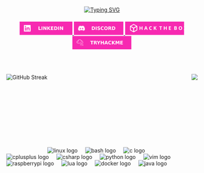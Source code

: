 <!-- ### Hi there 👋 -->

<!--
**KSHMR1337/KSHMR1337** is a ✨ _special_ ✨ repository because its `README.md` (this file) appears on your GitHub profile.

Here are some ideas to get you started:

- 🔭 I’m currently working on ...
- 🌱 I’m currently learning ...
- 👯 I’m looking to collaborate on ...
- 🤔 I’m looking for help with ...
- 💬 Ask me about ...
- 📫 How to reach me: ...
- 😄 Pronouns: ...
- ⚡ Fun fact: ...
-->
###

<p align="center">
  <a href="https://git.io/typing-svg">
    <img src="https://readme-typing-svg.herokuapp.com?font=Fira+Code&size=30&pause=1000&color=F729B1&center=true&random=false&width=435&lines=Hi+there;I'm+Marko" alt="Typing SVG" />
  </a>
</p>

###

<div align="center">
  <a href="https://www.linkedin.com/in/marko-%C5%BEarkovi%C4%87-119951122/" target="_blank">
    <img src="./pictures/linkedinlogo.svg" height="35" alt="linkedin logo"  />
  </a>
  <a href="_kshmr_" target="_blank">
    <img src="./pictures/discordlogo.svg" height="35" alt="discord logo"  />
  </a>
  <a href="https://app.hackthebox.com/profile/843711" target="_blank">
    <img src="./pictures/htblogo.svg" height="35" alt="hackthebox logo"  />
  </a>
  <a href="https://tryhackme.com/p/MarkoZarkovic" target="_blank">
    <img src="./pictures/tryhackmelogo.svg" height="35" alt="tryhackme logo"  />
  </a>


</div>

<br/><br/>

<p align="center">
  <a href="https://git.io/streak-stats">
    <img align="left" height=200 src="https://streak-stats.demolab.com?user=KSHMR1337&theme=synthwave&hide_border=true&date_format=j%20M%5B%20Y%5D&card_width=390" alt="GitHub Streak" />
  </a>
  <a href="https://github.com/anuraghazra/github-readme-stats">
    <img align="right" height=200 src="https://github-readme-stats.vercel.app/api/top-langs/?username=KSHMR1337&title_color=F729B1FF&text_color=ffffff&icon_color=61dafb&bg_color=2b213a&langs_count=8&layout=compact&border_color=61dafb&hide_border=true&size_weight=0.5&count_weight=0.5" />
  </a> 
</p>

<br/><br/><br/><br/><br/><br/><br/><br/><br/><br/>

###

<div align="left">
  <img src="https://cdn.jsdelivr.net/gh/devicons/devicon/icons/linux/linux-original.svg" height="30" alt="linux logo"  />
  <img width="12" />
  <img src="https://cdn.jsdelivr.net/gh/devicons/devicon/icons/bash/bash-original.svg" height="30" alt="bash logo"  />
  <img width="12" />
  <img src="https://cdn.jsdelivr.net/gh/devicons/devicon/icons/c/c-plain.svg" height="30" alt="c logo"  />
  <img width="12" />
  <img src="https://cdn.jsdelivr.net/gh/devicons/devicon/icons/cplusplus/cplusplus-plain.svg" height="30" alt="cplusplus logo"  />
  <img width="12" />
  <img src="https://cdn.jsdelivr.net/gh/devicons/devicon/icons/csharp/csharp-plain.svg" height="30" alt="csharp logo"  />
  <img width="12" />
  <img src="https://cdn.jsdelivr.net/gh/devicons/devicon/icons/python/python-original.svg" height="30" alt="python logo"  />
  <img width="12" />
  <img src="https://cdn.jsdelivr.net/gh/devicons/devicon/icons/vim/vim-original.svg" height="30" alt="vim logo"  />
  <img width="12" />
  <img src="https://cdn.jsdelivr.net/gh/devicons/devicon/icons/raspberrypi/raspberrypi-original.svg" height="30" alt="raspberrypi logo"  />
  <img width="12" />
  <img src="https://cdn.jsdelivr.net/gh/devicons/devicon/icons/lua/lua-original.svg" height="30" alt="lua logo"  />
  <img width="12" />
  <img src="https://cdn.jsdelivr.net/gh/devicons/devicon/icons/docker/docker-original.svg" height="30" alt="docker logo"  />
  <img width="12" />
  <img src="https://cdn.jsdelivr.net/gh/devicons/devicon/icons/java/java-original.svg" height="30" alt="java logo"  />
</div>

###


